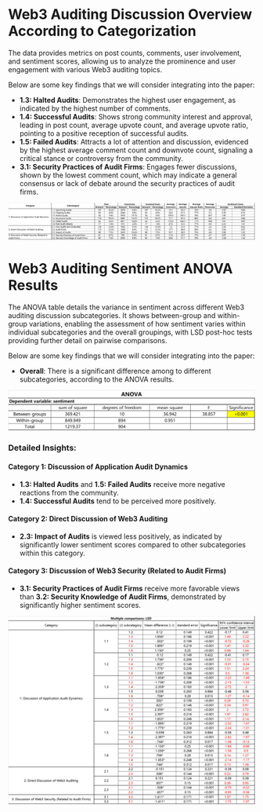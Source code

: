 # Web3 Auditing Discussion Overview According to Categorization
The data provides metrics on post counts, comments, user involvement, and sentiment scores, allowing us to analyze the prominence and user engagement with various Web3 auditing topics. 

Below are some key findings that we will consider integrating into the paper:
- **1.3: Halted Audits**: Demonstrates the highest user engagement, as indicated by the highest number of comments.
- **1.4: Successful Audits**: Shows strong community interest and approval, leading in post count, average upvote count, and average upvote ratio, pointing to a positive reception of successful audits.
- **1.5: Failed Audits**: Attracts a lot of attention and discussion, evidenced by the highest average comment count and downvote count, signaling a critical stance or controversy from the community.
- **3.1: Security Practices of Audit Firms**: Engages fewer discussions, shown by the lowest comment count, which may indicate a general consensus or lack of debate around the security practices of audit firms.

![Descriptive statistical results of different categories](https://github.com/Anonymousauthor2024/Supplementary-documentation/blob/main/figure/table1.png "Descriptive statistical results of different categories")

# Web3 Auditing Sentiment ANOVA Results
The ANOVA table details the variance in sentiment across different Web3 auditing discussion subcategories. It shows between-group and within-group variations, enabling the assessment of how sentiment varies within individual subcategories and the overall groupings, with LSD post-hoc tests providing further detail on pairwise comparisons.

Below are some key findings that we will consider integrating into the paper:
- **Overall**: There is a significant difference among to different subcategories, according to the ANOVA results.
<img src="https://github.com/Anonymousauthor2024/Supplementary-documentation/blob/main/figure/table2.1.png" alt="Descriptive statistical results of different categories" title="Descriptive statistical results of different categories" width="600"/>

### Detailed Insights:
#### Category 1: Discussion of Application Audit Dynamics
- **1.3: Halted Audits** and **1.5: Failed Audits** receive more negative reactions from the community.
- **1.4: Successful Audits** tend to be perceived more positively.

#### Category 2: Direct Discussion of Web3 Auditing
- **2.3: Impact of Audits** is viewed less positively, as indicated by significantly lower sentiment scores compared to other subcategories within this category.

#### Category 3: Discussion of Web3 Security (Related to Audit Firms)
- **3.1: Security Practices of Audit Firms** receive more favorable views than **3.2: Security Knowledge of Audit Firms**, demonstrated by significantly higher sentiment scores.


<img src="https://github.com/Anonymousauthor2024/Supplementary-documentation/blob/main/figure/table2.png" alt="Descriptive statistical results of different categories" title="Descriptive statistical results of different categories" width="600"/>
